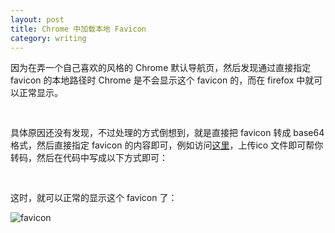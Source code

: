 ```yaml
---
layout: post
title: Chrome 中加载本地 Favicon
category: writing
---
```


因为在弄一个自己喜欢的风格的 Chrome 默认导航页，然后发现通过直接指定 favicon 的本地路径时 Chrome 是不会显示这个 favicon 的，而在 firefox 中就可以正常显示。
<pre>
<link rel="shortcut icon" href="images/favicon.ico">
</pre>

具体原因还没有发现，不过处理的方式倒想到，就是直接把 favicon 转成 base64 格式，然后直接指定 favicon 的内容即可，例如访问[这里](http://webcodertools.com/imagetobase64converter/Create)，上传ico 文件即可帮你转码，然后在代码中写成以下方式即可：
<pre>
<link rel="shortcut icon" href="data:image/x-icon;base64,base64 数据">
</pre>

这时，就可以正常的显示这个 favicon 了：

![favicon](http://ww4.sinaimg.cn/large/a74ecc4cjw1e3m0r293jpj.jpg)